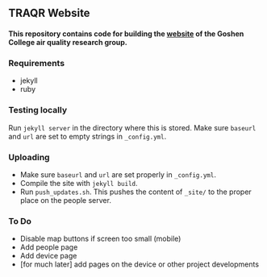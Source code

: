 ## TRAQR Website

#### This repository contains code for building the [website](http://people.goshen.edu/~stu_phys/traqr) of the Goshen College air quality research group.

### Requirements
- jekyll
- ruby

### Testing locally
Run `jekyll server` in the directory where this is stored. 
Make sure `baseurl` and `url` are set to empty strings in `_config.yml`. 

### Uploading
- Make sure `baseurl` and `url` are set properly in `_config.yml`. 
- Compile the site with `jekyll build`.
- Run `push_updates.sh`. This pushes the content of `_site/` to the proper place on the people server.

### To Do
- Disable map buttons if screen too small (mobile)
- Add people page
- Add device page
- [for much later] add pages on the device or other project developments
